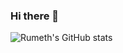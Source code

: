 ### Hi there 👋

![Rumeth's GitHub stats](https://github-readme-stats.vercel.app/api?username=RumethSandinu&show_icons=true&theme=ralgolia)
<!--
**RumethSandinu/RumethSandinu** is a ✨ _special_ ✨ repository because its `README.md` (this file) appears on your GitHub profile.

Here are some ideas to get you started:

- 🔭 I’m currently working on ...
- 🌱 I’m currently learning ...
- 👯 I’m looking to collaborate on ...
- 🤔 I’m looking for help with ...
- 💬 Ask me about ...
- 📫 How to reach me: ...
- 😄 Pronouns: ...
- ⚡ Fun fact: ...
-->
